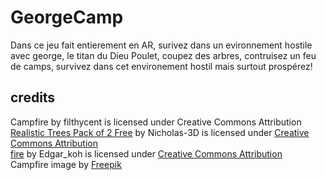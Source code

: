 # GeorgeCamp
Dans ce jeu fait entierement en AR, surivez dans un evironnement hostile avec george, le titan du Dieu Poulet, coupez des arbres, contruisez un feu de camps, survivez dans cet environement hostil mais surtout prospérez!
## credits
Campfire by filthycent is licensed under Creative Commons Attribution<br>
[Realistic Trees Pack of 2 Free](https://skfb.ly/ovC9T) by Nicholas-3D is licensed under [Creative Commons Attribution](http://creativecommons.org/licenses/by/4.0/)<br>
[fire](https://skfb.ly/6V9OK) by Edgar_koh is licensed under [Creative Commons Attribution](http://creativecommons.org/licenses/by/4.0/)<br>
Campfire image by <a href="https://www.freepik.com/free-vector/organic-flat-element-animation-frames_13818855.htm#query=fire%20sprite&position=6&from_view=keyword&track=ais">Freepik</a><br>
